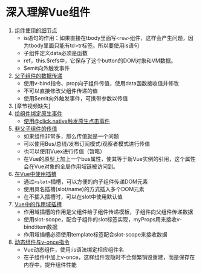 # 深入理解Vue组件

1. [组件使用的细节点](index.1.html)
    * is语句的作用：如果直接在tbody里面写`<row>`组件，这样会产生问题，因为tbody里面只能有td>tr标签。所以要使用is语句
    * 子组件定义data必须是函数
    * ref，this.$refs中，它保存了这个button的DOM对象和VM数据。
    * $emit向外触发事件
2. [父子组件的数据传递](index.2.html)
    * 使用v-bind指令、prop向子组件传值，使用data函数接收值并修改
    * 不可以直接修改父组件传递的值
    * 使用$emit向外触发事件，可携带参数以传值
3. [章节视频缺失]
4. [给组件绑定原生事件](index.4.html)
    * 使用@click.native触发原生点击事件
5. [非父子组件的传值](index.5.html)
    * 如果组件非常多，那么传值就是一个问题
    * 可以使用Bus/总线/发布订阅模式/观察者模式进行传值
    * 也可以使用Vuex进行传值（暂略）
    * 在Vue的原型上加上一个bus属性，使其等于新Vue实例的引用，这个属性会在Vue对象的全局作用域链被访问到。
6. [在Vue中使用插槽](index.6.html)
    * 通过`<slot>`插槽，可以方便的向子组件传递DOM元素
    * 使用具名插槽(slot/name)的方式插入多个DOM元素
    * 在不插入插槽时，可以在slot中使用默认值
7. [Vue中的作用域插槽](index.7.html)
    * 作用域插槽的作用是父组件给子组件传递模板，子组件向父组件传递数据
    * 使用slot-scope，配合子组件的slot标签实现，myProps用来接收v-bind:item数据
    * 作用域插槽必须使用template标签配合slot-scope来接收数据
8. [动态组件与v-once指令](index.8.html)
    * Vue动态组件，使用:is语法绑定相应组件名
    * 在子组件中加上v-once，这样组件现隐时不会频繁销毁重建，而是保存在内存中，提升组件性能